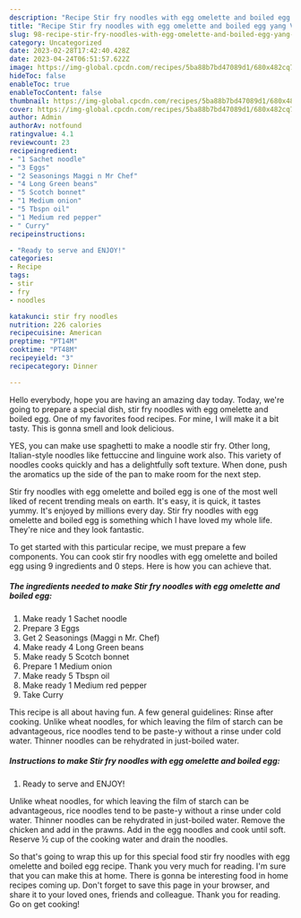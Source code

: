 ```yaml
---
description: "Recipe Stir fry noodles with egg omelette and boiled egg yang Very Delicious"
title: "Recipe Stir fry noodles with egg omelette and boiled egg yang Very Delicious"
slug: 98-recipe-stir-fry-noodles-with-egg-omelette-and-boiled-egg-yang-very-delicious
category: Uncategorized
date: 2023-02-28T17:42:40.428Z
date: 2023-04-24T06:51:57.622Z
image: https://img-global.cpcdn.com/recipes/5ba88b7bd47089d1/680x482cq70/stir-fry-noodles-with-egg-omelette-and-boiled-egg-recipe-main-photo.jpg
hideToc: false
enableToc: true
enableTocContent: false
thumbnail: https://img-global.cpcdn.com/recipes/5ba88b7bd47089d1/680x482cq70/stir-fry-noodles-with-egg-omelette-and-boiled-egg-recipe-main-photo.jpg
cover: https://img-global.cpcdn.com/recipes/5ba88b7bd47089d1/680x482cq70/stir-fry-noodles-with-egg-omelette-and-boiled-egg-recipe-main-photo.jpg
author: Admin
authorAv: notfound
ratingvalue: 4.1
reviewcount: 23
recipeingredient:
- "1 Sachet noodle"
- "3 Eggs"
- "2 Seasonings Maggi n Mr Chef"
- "4 Long Green beans"
- "5 Scotch bonnet"
- "1 Medium onion"
- "5 Tbspn oil"
- "1 Medium red pepper"
- " Curry"
recipeinstructions:

- "Ready to serve and ENJOY!"
categories:
- Recipe
tags:
- stir
- fry
- noodles

katakunci: stir fry noodles 
nutrition: 226 calories
recipecuisine: American
preptime: "PT14M"
cooktime: "PT48M"
recipeyield: "3"
recipecategory: Dinner

---
```



Hello everybody, hope you are having an amazing day today. Today, we're going to prepare a special dish, stir fry noodles with egg omelette and boiled egg. One of my favorites food recipes. For mine, I will make it a bit tasty. This is gonna smell and look delicious.

YES, you can make use spaghetti to make a noodle stir fry. Other long, Italian-style noodles like fettuccine and linguine work also. This variety of noodles cooks quickly and has a delightfully soft texture. When done, push the aromatics up the side of the pan to make room for the next step.

Stir fry noodles with egg omelette and boiled egg is one of the most well liked of recent trending meals on earth. It's easy, it is quick, it tastes yummy. It's enjoyed by millions every day. Stir fry noodles with egg omelette and boiled egg is something which I have loved my whole life. They're nice and they look fantastic.


To get started with this particular recipe, we must prepare a few components. You can cook stir fry noodles with egg omelette and boiled egg using 9 ingredients and 0 steps. Here is how you can achieve that.

<!--inarticleads1-->

##### The ingredients needed to make Stir fry noodles with egg omelette and boiled egg:

1. Make ready 1 Sachet noodle
1. Prepare 3 Eggs
1. Get 2 Seasonings (Maggi n Mr. Chef)
1. Make ready 4 Long Green beans
1. Make ready 5 Scotch bonnet
1. Prepare 1 Medium onion
1. Make ready 5 Tbspn oil
1. Make ready 1 Medium red pepper
1. Take  Curry


This recipe is all about having fun. A few general guidelines: Rinse after cooking. Unlike wheat noodles, for which leaving the film of starch can be advantageous, rice noodles tend to be paste-y without a rinse under cold water. Thinner noodles can be rehydrated in just-boiled water. 

<!--inarticleads2-->

##### Instructions to make Stir fry noodles with egg omelette and boiled egg:


1. Ready to serve and ENJOY!

Unlike wheat noodles, for which leaving the film of starch can be advantageous, rice noodles tend to be paste-y without a rinse under cold water. Thinner noodles can be rehydrated in just-boiled water. Remove the chicken and add in the prawns. Add in the egg noodles and cook until soft. Reserve ½ cup of the cooking water and drain the noodles. 

So that's going to wrap this up for this special food stir fry noodles with egg omelette and boiled egg recipe. Thank you very much for reading. I'm sure that you can make this at home. There is gonna be interesting food in home recipes coming up. Don't forget to save this page in your browser, and share it to your loved ones, friends and colleague. Thank you for reading. Go on get cooking!
